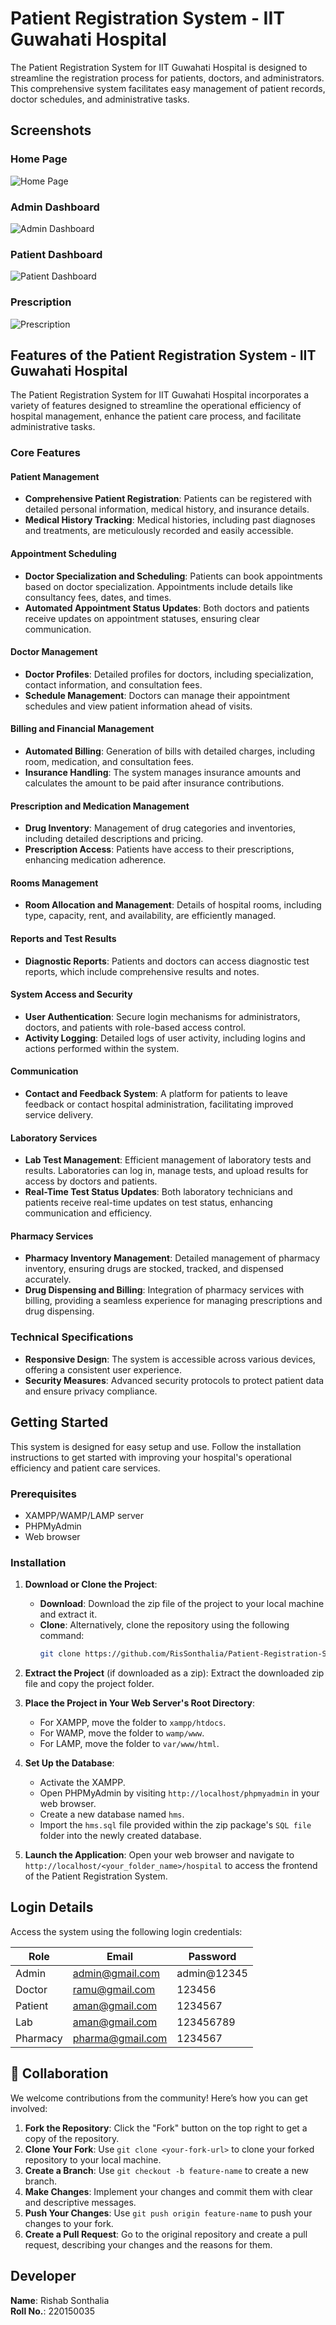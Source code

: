 # Patient Registration System - IIT Guwahati Hospital

The Patient Registration System for IIT Guwahati Hospital is designed to streamline the registration process for patients, doctors, and administrators. This comprehensive system facilitates easy management of patient records, doctor schedules, and administrative tasks.

## Screenshots

### Home Page
![Home Page](hms_images/homepage.png)

### Admin Dashboard
![Admin Dashboard](hms_images/adminpage.png)

### Patient Dashboard
![Patient Dashboard](hms_images/patient_page.png)

### Prescription
![Prescription](hms_images/prescr.png)



## Features of the Patient Registration System - IIT Guwahati Hospital

The Patient Registration System for IIT Guwahati Hospital incorporates a variety of features designed to streamline the operational efficiency of hospital management, enhance the patient care process, and facilitate administrative tasks.

### Core Features

#### Patient Management
- **Comprehensive Patient Registration**: Patients can be registered with detailed personal information, medical history, and insurance details.
- **Medical History Tracking**: Medical histories, including past diagnoses and treatments, are meticulously recorded and easily accessible.

#### Appointment Scheduling
- **Doctor Specialization and Scheduling**: Patients can book appointments based on doctor specialization. Appointments include details like consultancy fees, dates, and times.
- **Automated Appointment Status Updates**: Both doctors and patients receive updates on appointment statuses, ensuring clear communication.

#### Doctor Management
- **Doctor Profiles**: Detailed profiles for doctors, including specialization, contact information, and consultation fees.
- **Schedule Management**: Doctors can manage their appointment schedules and view patient information ahead of visits.

#### Billing and Financial Management
- **Automated Billing**: Generation of bills with detailed charges, including room, medication, and consultation fees.
- **Insurance Handling**: The system manages insurance amounts and calculates the amount to be paid after insurance contributions.

#### Prescription and Medication Management
- **Drug Inventory**: Management of drug categories and inventories, including detailed descriptions and pricing.
- **Prescription Access**: Patients have access to their prescriptions, enhancing medication adherence.

#### Rooms Management
- **Room Allocation and Management**: Details of hospital rooms, including type, capacity, rent, and availability, are efficiently managed.

#### Reports and Test Results
- **Diagnostic Reports**: Patients and doctors can access diagnostic test reports, which include comprehensive results and notes.

#### System Access and Security
- **User Authentication**: Secure login mechanisms for administrators, doctors, and patients with role-based access control.
- **Activity Logging**: Detailed logs of user activity, including logins and actions performed within the system.

#### Communication
- **Contact and Feedback System**: A platform for patients to leave feedback or contact hospital administration, facilitating improved service delivery.

#### Laboratory Services
- **Lab Test Management**: Efficient management of laboratory tests and results. Laboratories can log in, manage tests, and upload results for access by doctors and patients.
- **Real-Time Test Status Updates**: Both laboratory technicians and patients receive real-time updates on test status, enhancing communication and efficiency.

#### Pharmacy Services
- **Pharmacy Inventory Management**: Detailed management of pharmacy inventory, ensuring drugs are stocked, tracked, and dispensed accurately.
- **Drug Dispensing and Billing**: Integration of pharmacy services with billing, providing a seamless experience for managing prescriptions and drug dispensing.

### Technical Specifications

- **Responsive Design**: The system is accessible across various devices, offering a consistent user experience.
- **Security Measures**: Advanced security protocols to protect patient data and ensure privacy compliance.

## Getting Started

This system is designed for easy setup and use. Follow the installation instructions to get started with improving your hospital's operational efficiency and patient care services.

### Prerequisites

- XAMPP/WAMP/LAMP server
- PHPMyAdmin
- Web browser

### Installation

1. **Download or Clone the Project**:
   - **Download**: Download the zip file of the project to your local machine and extract it.
   - **Clone**: Alternatively, clone the repository using the following command:
     ```sh
     git clone https://github.com/RisSonthalia/Patient-Registration-System.git
     ```

2. **Extract the Project** (if downloaded as a zip):
   Extract the downloaded zip file and copy the project folder.

3. **Place the Project in Your Web Server's Root Directory**:
   - For XAMPP, move the folder to `xampp/htdocs`.
   - For WAMP, move the folder to `wamp/www`.
   - For LAMP, move the folder to `var/www/html`.

4. **Set Up the Database**:
   - Activate the XAMPP.
   - Open PHPMyAdmin by visiting `http://localhost/phpmyadmin` in your web browser.
   - Create a new database named `hms`.
   - Import the `hms.sql` file provided within the zip package's `SQL file` folder into the newly created database.

5. **Launch the Application**:
   Open your web browser and navigate to `http://localhost/<your_folder_name>/hospital` to access the frontend of the Patient Registration System.

## Login Details

Access the system using the following login credentials:

| Role     | Email            | Password   |
|----------|------------------|------------|
| Admin    | admin@gmail.com  | admin@12345|
| Doctor   | ramu@gmail.com   | 123456     |
| Patient  | aman@gmail.com   | 1234567    |
| Lab      | aman@gmail.com   | 123456789  |
| Pharmacy | pharma@gmail.com | 1234567    |

## 🤝 Collaboration

We welcome contributions from the community! Here’s how you can get involved:

1. **Fork the Repository**: Click the "Fork" button on the top right to get a copy of the repository.
2. **Clone Your Fork**: Use `git clone <your-fork-url>` to clone your forked repository to your local machine.
3. **Create a Branch**: Use `git checkout -b feature-name` to create a new branch.
4. **Make Changes**: Implement your changes and commit them with clear and descriptive messages.
5. **Push Your Changes**: Use `git push origin feature-name` to push your changes to your fork.
6. **Create a Pull Request**: Go to the original repository and create a pull request, describing your changes and the reasons for them.
   
## Developer

**Name**: Rishab Sonthalia  
**Roll No.**: 220150035
